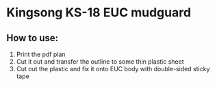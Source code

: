 Kingsong KS-18 EUC mudguard
=====

How to use:
-----
1. Print the pdf plan
1. Cut it out and transfer the outline to some thin plastic sheet
1. Cut out the plastic and fix it onto EUC body with double-sided sticky tape